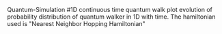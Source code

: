  Quantum-Simulation
#1D continuous time quantum walk plot evolution of probability distribution of quantum walker in 1D with time. The hamiltonian used is "Nearest Neighbor Hopping Hamiltonian"
